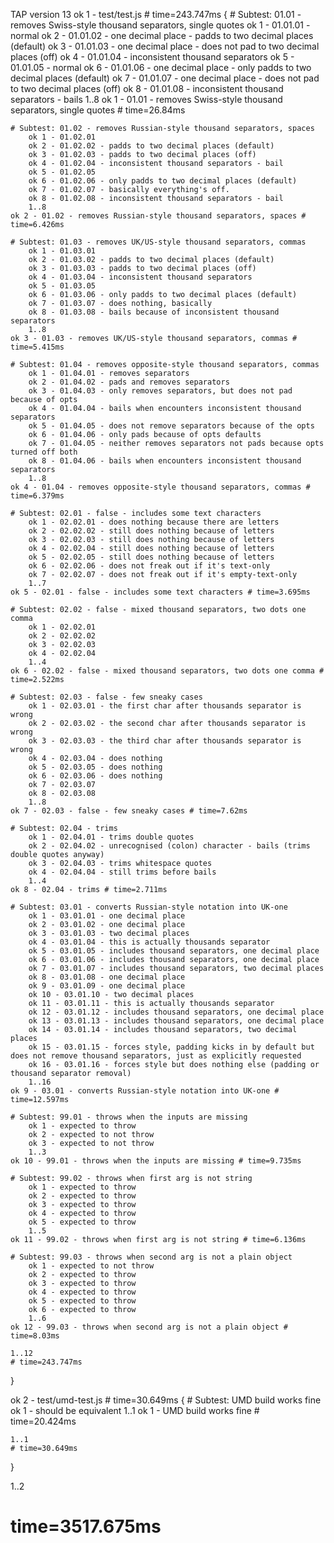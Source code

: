 TAP version 13
ok 1 - test/test.js # time=243.747ms {
    # Subtest: 01.01 - removes Swiss-style thousand separators, single quotes
        ok 1 - 01.01.01 - normal
        ok 2 - 01.01.02 - one decimal place - padds to two decimal places (default)
        ok 3 - 01.01.03 - one decimal place - does not pad to two decimal places (off)
        ok 4 - 01.01.04 - inconsistent thousand separators
        ok 5 - 01.01.05 - normal
        ok 6 - 01.01.06 - one decimal place - only padds to two decimal places (default)
        ok 7 - 01.01.07 - one decimal place - does not pad to two decimal places (off)
        ok 8 - 01.01.08 - inconsistent thousand separators - bails
        1..8
    ok 1 - 01.01 - removes Swiss-style thousand separators, single quotes # time=26.84ms
    
    # Subtest: 01.02 - removes Russian-style thousand separators, spaces
        ok 1 - 01.02.01
        ok 2 - 01.02.02 - padds to two decimal places (default)
        ok 3 - 01.02.03 - padds to two decimal places (off)
        ok 4 - 01.02.04 - inconsistent thousand separators - bail
        ok 5 - 01.02.05
        ok 6 - 01.02.06 - only padds to two decimal places (default)
        ok 7 - 01.02.07 - basically everything's off.
        ok 8 - 01.02.08 - inconsistent thousand separators - bail
        1..8
    ok 2 - 01.02 - removes Russian-style thousand separators, spaces # time=6.426ms
    
    # Subtest: 01.03 - removes UK/US-style thousand separators, commas
        ok 1 - 01.03.01
        ok 2 - 01.03.02 - padds to two decimal places (default)
        ok 3 - 01.03.03 - padds to two decimal places (off)
        ok 4 - 01.03.04 - inconsistent thousand separators
        ok 5 - 01.03.05
        ok 6 - 01.03.06 - only padds to two decimal places (default)
        ok 7 - 01.03.07 - does nothing, basically
        ok 8 - 01.03.08 - bails because of inconsistent thousand separators
        1..8
    ok 3 - 01.03 - removes UK/US-style thousand separators, commas # time=5.415ms
    
    # Subtest: 01.04 - removes opposite-style thousand separators, commas
        ok 1 - 01.04.01 - removes separators
        ok 2 - 01.04.02 - pads and removes separators
        ok 3 - 01.04.03 - only removes separators, but does not pad because of opts
        ok 4 - 01.04.04 - bails when encounters inconsistent thousand separators
        ok 5 - 01.04.05 - does not remove separators because of the opts
        ok 6 - 01.04.06 - only pads because of opts defaults
        ok 7 - 01.04.05 - neither removes separators not pads because opts turned off both
        ok 8 - 01.04.06 - bails when encounters inconsistent thousand separators
        1..8
    ok 4 - 01.04 - removes opposite-style thousand separators, commas # time=6.379ms
    
    # Subtest: 02.01 - false - includes some text characters
        ok 1 - 02.02.01 - does nothing because there are letters
        ok 2 - 02.02.02 - still does nothing because of letters
        ok 3 - 02.02.03 - still does nothing because of letters
        ok 4 - 02.02.04 - still does nothing because of letters
        ok 5 - 02.02.05 - still does nothing because of letters
        ok 6 - 02.02.06 - does not freak out if it's text-only
        ok 7 - 02.02.07 - does not freak out if it's empty-text-only
        1..7
    ok 5 - 02.01 - false - includes some text characters # time=3.695ms
    
    # Subtest: 02.02 - false - mixed thousand separators, two dots one comma
        ok 1 - 02.02.01
        ok 2 - 02.02.02
        ok 3 - 02.02.03
        ok 4 - 02.02.04
        1..4
    ok 6 - 02.02 - false - mixed thousand separators, two dots one comma # time=2.522ms
    
    # Subtest: 02.03 - false - few sneaky cases
        ok 1 - 02.03.01 - the first char after thousands separator is wrong
        ok 2 - 02.03.02 - the second char after thousands separator is wrong
        ok 3 - 02.03.03 - the third char after thousands separator is wrong
        ok 4 - 02.03.04 - does nothing
        ok 5 - 02.03.05 - does nothing
        ok 6 - 02.03.06 - does nothing
        ok 7 - 02.03.07
        ok 8 - 02.03.08
        1..8
    ok 7 - 02.03 - false - few sneaky cases # time=7.62ms
    
    # Subtest: 02.04 - trims
        ok 1 - 02.04.01 - trims double quotes
        ok 2 - 02.04.02 - unrecognised (colon) character - bails (trims double quotes anyway)
        ok 3 - 02.04.03 - trims whitespace quotes
        ok 4 - 02.04.04 - still trims before bails
        1..4
    ok 8 - 02.04 - trims # time=2.711ms
    
    # Subtest: 03.01 - converts Russian-style notation into UK-one
        ok 1 - 03.01.01 - one decimal place
        ok 2 - 03.01.02 - one decimal place
        ok 3 - 03.01.03 - two decimal places
        ok 4 - 03.01.04 - this is actually thousands separator
        ok 5 - 03.01.05 - includes thousand separators, one decimal place
        ok 6 - 03.01.06 - includes thousand separators, one decimal place
        ok 7 - 03.01.07 - includes thousand separators, two decimal places
        ok 8 - 03.01.08 - one decimal place
        ok 9 - 03.01.09 - one decimal place
        ok 10 - 03.01.10 - two decimal places
        ok 11 - 03.01.11 - this is actually thousands separator
        ok 12 - 03.01.12 - includes thousand separators, one decimal place
        ok 13 - 03.01.13 - includes thousand separators, one decimal place
        ok 14 - 03.01.14 - includes thousand separators, two decimal places
        ok 15 - 03.01.15 - forces style, padding kicks in by default but does not remove thousand separators, just as explicitly requested
        ok 16 - 03.01.16 - forces style but does nothing else (padding or thousand separator removal)
        1..16
    ok 9 - 03.01 - converts Russian-style notation into UK-one # time=12.597ms
    
    # Subtest: 99.01 - throws when the inputs are missing
        ok 1 - expected to throw
        ok 2 - expected to not throw
        ok 3 - expected to not throw
        1..3
    ok 10 - 99.01 - throws when the inputs are missing # time=9.735ms
    
    # Subtest: 99.02 - throws when first arg is not string
        ok 1 - expected to throw
        ok 2 - expected to throw
        ok 3 - expected to throw
        ok 4 - expected to throw
        ok 5 - expected to throw
        1..5
    ok 11 - 99.02 - throws when first arg is not string # time=6.136ms
    
    # Subtest: 99.03 - throws when second arg is not a plain object
        ok 1 - expected to not throw
        ok 2 - expected to throw
        ok 3 - expected to throw
        ok 4 - expected to throw
        ok 5 - expected to throw
        ok 6 - expected to throw
        1..6
    ok 12 - 99.03 - throws when second arg is not a plain object # time=8.03ms
    
    1..12
    # time=243.747ms
}

ok 2 - test/umd-test.js # time=30.649ms {
    # Subtest: UMD build works fine
        ok 1 - should be equivalent
        1..1
    ok 1 - UMD build works fine # time=20.424ms
    
    1..1
    # time=30.649ms
}

1..2
# time=3517.675ms
